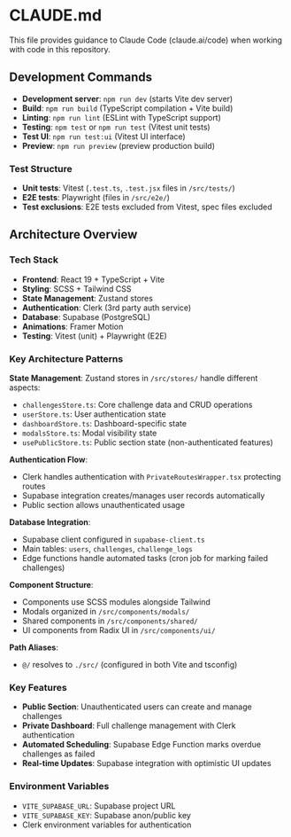 # CLAUDE.md

This file provides guidance to Claude Code (claude.ai/code) when working with code in this repository.

## Development Commands

- **Development server**: `npm run dev` (starts Vite dev server)
- **Build**: `npm run build` (TypeScript compilation + Vite build)
- **Linting**: `npm run lint` (ESLint with TypeScript support)
- **Testing**: `npm test` or `npm run test` (Vitest unit tests)
- **Test UI**: `npm run test:ui` (Vitest UI interface)
- **Preview**: `npm run preview` (preview production build)

### Test Structure
- **Unit tests**: Vitest (`.test.ts`, `.test.jsx` files in `/src/tests/`)
- **E2E tests**: Playwright (files in `/src/e2e/`)
- **Test exclusions**: E2E tests excluded from Vitest, spec files excluded

## Architecture Overview

### Tech Stack
- **Frontend**: React 19 + TypeScript + Vite
- **Styling**: SCSS + Tailwind CSS
- **State Management**: Zustand stores
- **Authentication**: Clerk (3rd party auth service)
- **Database**: Supabase (PostgreSQL)
- **Animations**: Framer Motion
- **Testing**: Vitest (unit) + Playwright (E2E)

### Key Architecture Patterns

**State Management**: Zustand stores in `/src/stores/` handle different aspects:
- `challengesStore.ts`: Core challenge data and CRUD operations
- `userStore.ts`: User authentication state
- `dashboardStore.ts`: Dashboard-specific state
- `modalsStore.ts`: Modal visibility state
- `usePublicStore.ts`: Public section state (non-authenticated features)

**Authentication Flow**:
- Clerk handles authentication with `PrivateRoutesWrapper.tsx` protecting routes
- Supabase integration creates/manages user records automatically
- Public section allows unauthenticated usage

**Database Integration**:
- Supabase client configured in `supabase-client.ts`
- Main tables: `users`, `challenges`, `challenge_logs`
- Edge functions handle automated tasks (cron job for marking failed challenges)

**Component Structure**:
- Components use SCSS modules alongside Tailwind
- Modals organized in `/src/components/modals/`
- Shared components in `/src/components/shared/`
- UI components from Radix UI in `/src/components/ui/`

**Path Aliases**:
- `@/` resolves to `./src/` (configured in both Vite and tsconfig)

### Key Features
- **Public Section**: Unauthenticated users can create and manage challenges
- **Private Dashboard**: Full challenge management with Clerk authentication
- **Automated Scheduling**: Supabase Edge Function marks overdue challenges as failed
- **Real-time Updates**: Supabase integration with optimistic UI updates

### Environment Variables
- `VITE_SUPABASE_URL`: Supabase project URL
- `VITE_SUPABASE_KEY`: Supabase anon/public key
- Clerk environment variables for authentication